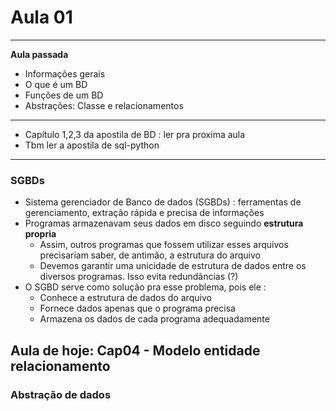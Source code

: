 # Aula 01

***

**Aula passada** 

* Informações gerais
* O que é um BD
* Funções de um BD
* Abstrações: Classe e relacionamentos

***

* Capítulo 1,2,3 da apostila de BD : ler pra proxima aula
* Tbm ler a apostila de sql-python 

***

### SGBDs

* Sistema gerenciador de Banco de dados (SGBDs) : ferramentas de gerenciamento, extração rápida e precisa de informações 
* Programas armazenavam seus dados em disco seguindo **estrutura propria**
  * Assim, outros programas que fossem utilizar esses arquivos precisariam saber, de antimão, a estrutura do arquivo
  * Devemos garantir uma unicidade de estrutura de dados entre os diversos programas. Isso evita redundâncias (?)
* O SGBD serve como solução pra esse problema, pois ele : 
  * Conhece a estrutura de dados do arquivo
  * Fornece dados apenas que o programa precisa
  * Armazena os dados de cada programa adequadamente



## Aula de hoje:  Cap04 -  Modelo entidade relacionamento

### Abstração de dados

